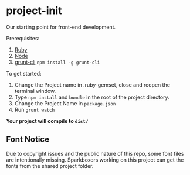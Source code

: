 project-init
===============

Our starting point for front-end development.

Prerequisites:

1. [Ruby](http://www.ruby-lang.org/en/downloads/)
2. [Node](http://nodejs.org/download/)
3. [grunt-cli](https://github.com/gruntjs/grunt-cli) ```npm install -g grunt-cli```

To get started:

1. Change the Project name in .ruby-gemset, close and reopen the terminal window.
2. Type ```npm install``` and ```bundle``` in the root of the project directory.
3. Change the Project Name in ```package.json```
4. Run ```grunt watch```

**Your project will compile to ```dist/```**

## Font Notice

Due to copyright issues and the public nature of this repo, some font files are intentionally missing. Sparkboxers working on this project can get the fonts from the shared project folder.
